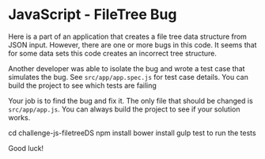 # JavaScript - FileTree Bug

Here is a part of an application that creates a file tree data structure from JSON input. However, there are one or more bugs in this code. It seems that for some data sets this code creates an incorrect tree structure.

Another developer was able to isolate the bug and wrote a test case that simulates the bug. See `src/app/app.spec.js` for test case details. You can build the project to see which tests are failing

Your job is to find the bug and fix it. The only file that should be changed is `src/app/app.js`. You can always build the project to see if your solution works.

cd challenge-js-filetreeDS
npm install
bower install
gulp test to run the tests

Good luck!
